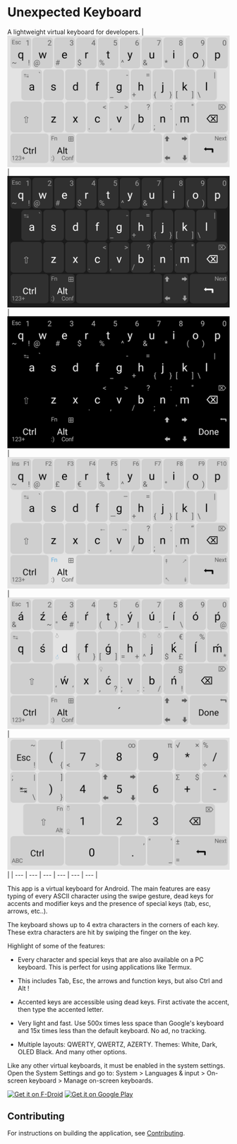 # Unexpected Keyboard

A lightweight virtual keyboard for developers.
| <img src="/metadata/android/en-US/images/phoneScreenshots/1.png" alt="Screenshot-1" /> | <img src="/metadata/android/en-US/images/phoneScreenshots/2.png" alt="Screenshot-2"/> | <img src="/metadata/android/en-US/images/phoneScreenshots/3.png" alt="Screenshot-3"/> | <img src="/metadata/android/en-US/images/phoneScreenshots/4.png" alt="Screenshot-4" /> | <img src="/metadata/android/en-US/images/phoneScreenshots/5.png" alt="Screenshot-5" /> | <img src="/metadata/android/en-US/images/phoneScreenshots/6.png" alt="Screenshot-6" /> |
| --- | --- | --- | --- | --- | --- |

This app is a virtual keyboard for Android. The main features are easy typing of every ASCII character using the swipe gesture, dead keys for accents and modifier keys and the presence of special keys (tab, esc, arrows, etc..).

The keyboard shows up to 4 extra characters in the corners of each key. These extra characters are hit by swiping the finger on the key.

Highlight of some of the features:

- Every character and special keys that are also available on a PC keyboard. This is perfect for using applications like Termux.

- This includes Tab, Esc, the arrows and function keys, but also Ctrl and Alt !

- Accented keys are accessible using dead keys. First activate the accent, then type the accented letter.

- Very light and fast. Use 500x times less space than Google's keyboard and 15x times less than the default keyboard. No ad, no tracking.

- Multiple layouts: QWERTY, QWERTZ, AZERTY. Themes: White, Dark, OLED Black. And many other options.

Like any other virtual keyboards, it must be enabled in the system settings. Open the System Settings and go to:
System > Languages & input > On-screen keyboard > Manage on-screen keyboards.

[<img src="https://fdroid.gitlab.io/artwork/badge/get-it-on.png"
     alt="Get it on F-Droid"
     height="80">](https://f-droid.org/packages/juloo.keyboard2/)
[<img src="https://play.google.com/intl/en_us/badges/images/generic/en-play-badge.png"
     alt="Get it on Google Play"
     height="80">](https://play.google.com/store/apps/details?id=juloo.keyboard2)

## Contributing

For instructions on building the application, see
[Contributing](CONTRIBUTING.md).
